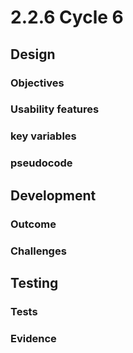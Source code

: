 # 2.2.6 Cycle 6

## Design

### Objectives



### Usability features

### key variables

### pseudocode

## Development

### Outcome

### Challenges

## Testing

### Tests

### Evidence

